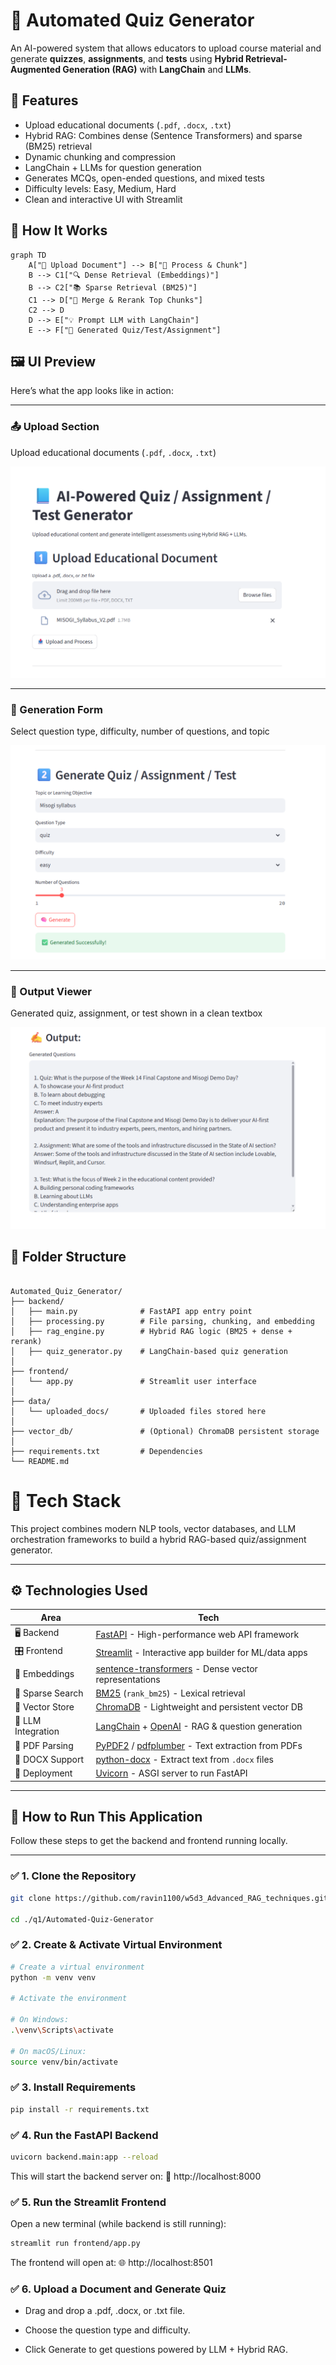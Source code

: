 # 🤖 Automated Quiz Generator

An AI-powered system that allows educators to upload course material and generate **quizzes**, **assignments**, and **tests** using **Hybrid Retrieval-Augmented Generation (RAG)** with **LangChain** and **LLMs**.


## 🌟 Features

- Upload educational documents (`.pdf`, `.docx`, `.txt`)
- Hybrid RAG: Combines dense (Sentence Transformers) and sparse (BM25) retrieval
- Dynamic chunking and compression
- LangChain + LLMs for question generation
- Generates MCQs, open-ended questions, and mixed tests
- Difficulty levels: Easy, Medium, Hard
- Clean and interactive UI with Streamlit


## 🚀 How It Works

```mermaid
graph TD
    A["📁 Upload Document"] --> B["🧠 Process & Chunk"]
    B --> C1["🔍 Dense Retrieval (Embeddings)"]
    B --> C2["📚 Sparse Retrieval (BM25)"]
    C1 --> D["🔀 Merge & Rerank Top Chunks"]
    C2 --> D
    D --> E["💡 Prompt LLM with LangChain"]
    E --> F["📝 Generated Quiz/Test/Assignment"]

```


## 🖼️ UI Preview

Here’s what the app looks like in action:

---

### 📤 Upload Section

Upload educational documents (`.pdf`, `.docx`, `.txt`)

![Upload Section](./UI-Snapshots/upload_section.png)

---

### 🧠 Generation Form

Select question type, difficulty, number of questions, and topic

![Generation Form](./UI-Snapshots/generation_form.png)

---

### 📝 Output Viewer

Generated quiz, assignment, or test shown in a clean textbox

![Output Viewer](./UI-Snapshots/output_viewer.png)



## 🧱 Folder Structure

```

Automated_Quiz_Generator/
├── backend/
│   ├── main.py              # FastAPI app entry point
│   ├── processing.py        # File parsing, chunking, and embedding
│   ├── rag_engine.py        # Hybrid RAG logic (BM25 + dense + rerank)
│   ├── quiz_generator.py    # LangChain-based quiz generation
│
├── frontend/
│   └── app.py               # Streamlit user interface
│
├── data/
│   └── uploaded_docs/       # Uploaded files stored here
│
├── vector_db/               # (Optional) ChromaDB persistent storage
│
├── requirements.txt         # Dependencies
└── README.md                

```

# 🧠 Tech Stack

This project combines modern NLP tools, vector databases, and LLM orchestration frameworks to build a hybrid RAG-based quiz/assignment generator.

---

## ⚙️ Technologies Used

| **Area**           | **Tech**                              |
|--------------------|----------------------------------------|
| 🖥️ Backend         | [FastAPI]() - High-performance web API framework |
| 🎛️ Frontend        | [Streamlit]() - Interactive app builder for ML/data apps |
| 🔡 Embeddings       | [sentence-transformers]() - Dense vector representations |
| 🧮 Sparse Search    | [BM25]() (`rank_bm25`) - Lexical retrieval |
| 🧠 Vector Store     | [ChromaDB]() - Lightweight and persistent vector DB |
| 🔗 LLM Integration  | [LangChain]() + [OpenAI]() - RAG & question generation |
| 📄 PDF Parsing      | [PyPDF2]() / [pdfplumber]() - Text extraction from PDFs |
| 📃 DOCX Support     | [python-docx]() - Extract text from `.docx` files |
| 🚀 Deployment       | [Uvicorn]() - ASGI server to run FastAPI |

---

## 🚀 How to Run This Application

Follow these steps to get the backend and frontend running locally.

---

### ✅ 1. Clone the Repository

```bash
git clone https://github.com/ravin1100/w5d3_Advanced_RAG_techniques.git

cd ./q1/Automated-Quiz-Generator

```

### ✅ 2. Create & Activate Virtual Environment

```bash
# Create a virtual environment
python -m venv venv

# Activate the environment

# On Windows:
.\venv\Scripts\activate

# On macOS/Linux:
source venv/bin/activate

```

### ✅ 3. Install Requirements

```bash
pip install -r requirements.txt
```

### ✅ 4. Run the FastAPI Backend

```bash
uvicorn backend.main:app --reload
```
This will start the backend server on:
📍 http://localhost:8000

### ✅ 5. Run the Streamlit Frontend
Open a new terminal (while backend is still running):

```bash
streamlit run frontend/app.py
```
The frontend will open at:
🌐 http://localhost:8501

### ✅ 6. Upload a Document and Generate Quiz

- Drag and drop a .pdf, .docx, or .txt file.

- Choose the question type and difficulty.

- Click Generate to get questions powered by LLM + Hybrid RAG.

